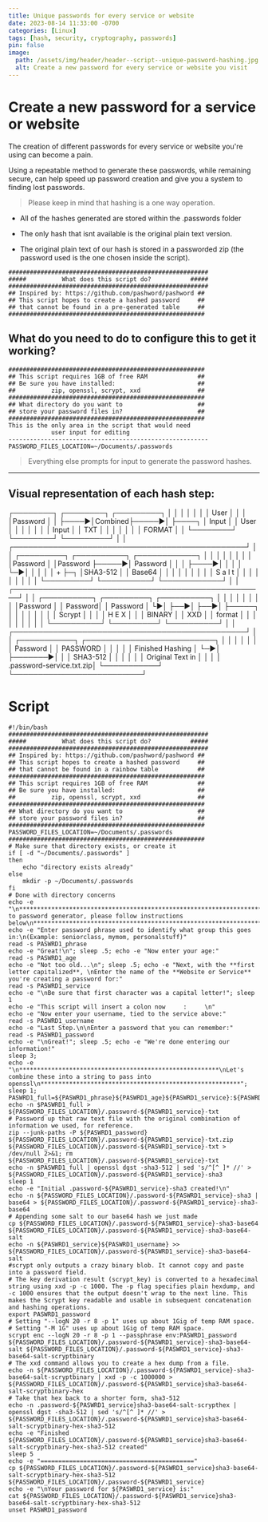 ```yaml
---
title: Unique passwords for every service or website
date: 2023-08-14 11:33:00 -0700
categories: [Linux]
tags: [hash, security, cryptography, passwords]
pin: false
image:
  path: /assets/img/header/header--script--unique-password-hashing.jpg
  alt: Create a new password for every service or website you visit
---
```

# Create a new password for a service or website

The creation of different passwords for every service or website you're using can become a pain.

Using a repeatable method to generate these passwords, while remaining secure, can help speed up password creation and give you a system to finding lost passwords.

> Please keep in mind that hashing is a one way operation. 

- All of the hashes generated are stored within the .passwords folder

- The only hash that isnt available is the original plain text version.

- The original plain text of our hash is stored in a passworded zip (the password used is the one chosen inside the script).


```
########################################################
#####          What does this script do?           #####
########################################################
## Inspired by: https://github.com/pashword/pashword ##
## This script hopes to create a hashed password     ##
## that cannot be found in a pre-generated table     ##
#######################################################
```

## What do you need to do to configure this to get it working?

```
#######################################################
## This script requires 1GB of free RAM              ##
## Be sure you have installed:                       ##
##          zip, openssl, scrypt, xxd                ##
#######################################################
## What directory do you want to                     ## 
## store your password files in?                     ##
#######################################################
This is the only area in the script that would need
            user input for editing
--------------------------------------------------------
PASSWORD_FILES_LOCATION=~/Documents/.passwords
```


> Everything else prompts for input to generate the password hashes.


* * * 

## Visual representation of each hash step:

  ┌────────┐     ┌────────┐      ┌─────────┐
  │        │     │        │      │         │
  │ User   │     │        │      │Password │
  │        ├────►│Combined├─────►│         ├────┐
  │ Input  │     │ User   │      │         │    │
  │        │     │  Input │      │  TXT    │    │
  │        │     │        │      │  FORMAT │    │
  └────────┘     └────────┘      └─────────┘    │
                                                │
┌───────────────────────────────────────────────┘
│
│  ┌─────────┐     ┌──────────┐      ┌────────────┐
│  │         │     │          │      │            │
│  │Password │     │Password  ├─────►│ Password   │
│  │         ├────►│          │      │            │
└─►│         │     │          │      │    +       ├─┐
   │SHA3-512 │     │ Base64   │      │            │ │
   │         │     │          │      │  S a l t   │ │
   │         │     │          │      │            │ │
   └─────────┘     └──────────┘      └────────────┘ │
                                                    │
┌───────────────────────────────────────────────────┘
│
│ ┌──────────┐   ┌─────────┐   ┌──────────┐
│ │          │   │         │   │          │
│ │Password  │   │ Password│   │ Password │
└►│          ├──►│         ├──►│          ├─────┐
  │          │   │         │   │          │     │
  │ Scrypt   │   │         │   │  H E X   │     │
  │  BINARY  │   │   XXD   │   │ format   │     │
  │          │   │         │   │          │     │
  └──────────┘   └─────────┘   └──────────┘     │
                                                │
┌───────────────────────────────────────────────┘
│
│  ┌───────────┐        ┌──────────────────────────┐
│  │           │        │                          │
│  │ Password  │        │    PASSWORD              │
│  │           │        │    Finished Hashing      │
└─►│           ├───────►│                          │
   │ SHA3-512  │        │                          │
   │           │        │ Original Text in         │
   │           │        │ .password-service.txt.zip│
   └───────────┘        └──────────────────────────┘




# Script
```
#!/bin/bash
########################################################
#####          What does this script do?           #####
########################################################
## Inspired by: https://github.com/pashword/pashword ##
## This script hopes to create a hashed password     ##
## that cannot be found in a rainbow table           ##
#######################################################
## This script requires 1GB of free RAM              ##
## Be sure you have installed:                       ##
##          zip, openssl, scrypt, xxd                ##
#######################################################
## What directory do you want to                     ## 
## store your password files in?                     ##
#######################################################
PASSWORD_FILES_LOCATION=~/Documents/.passwords
#######################################################
# Make sure that directory exists, or create it
if [ -d "~/Documents/.passwords" ] 
then
    echo "directory exists already"
else
    mkdir -p ~/Documents/.passwords
fi
# Done with directory concerns
echo -e "\n**************************************************************************\nWelcome to password generator, please follow instructions below\n**************************************************************************"
echo -e "Enter password phrase used to identify what group this goes in:\n(Example: seniorclass, mymom, personalstuff)"
read -s PASWRD1_phrase
echo -e "Great!\n"; sleep .5; echo -e "Now enter your age:"
read -s PASWRD1_age
echo -e "Not too old...\n"; sleep .5; echo -e "Next, with the **first letter capitalized**, \nEnter the name of the **Website or Service** you're creating a password for:"
read -s PASWRD1_service
echo -e "\nBe sure that first character was a capital letter!"; sleep 1
echo -e "This script will insert a colon now     :     \n"
echo -e "Now enter your username, tied to the service above:"
read -s PASWRD1_username
echo -e "Last Step.\n\nEnter a password that you can remember:"
read -s PASWRD1_password
echo -e "\nGreat!"; sleep .5; echo -e "We're done entering our information!"
sleep 3;
echo -e "\n********************************************************\nLet's combine these into a string to pass into openssl\n********************************************************"; sleep 1;
PASWRD1_full=${PASWRD1_phrase}${PASWRD1_age}${PASWRD1_service}:${PASWRD1_username}${PASWRD1_password}
echo -n $PASWRD1_full > ${PASSWORD_FILES_LOCATION}/.password-${PASWRD1_service}-txt
# Password up that raw text file with the original combination of information we used, for reference.
zip --junk-paths -P ${PASWRD1_password} ${PASSWORD_FILES_LOCATION}/.password-${PASWRD1_service}-txt.zip ${PASSWORD_FILES_LOCATION}/.password-${PASWRD1_service}-txt > /dev/null 2>&1; rm ${PASSWORD_FILES_LOCATION}/.password-${PASWRD1_service}-txt
echo -n $PASWRD1_full | openssl dgst -sha3-512 | sed 's/^[^ ]* //' > ${PASSWORD_FILES_LOCATION}/.password-${PASWRD1_service}-sha3
sleep 1
echo -e "Initial .password-${PASWRD1_service}-sha3 created!\n"
echo -n ${PASSWORD_FILES_LOCATION}/.password-${PASWRD1_service}-sha3 | base64 > ${PASSWORD_FILES_LOCATION}/.password-${PASWRD1_service}-sha3-base64
# Appending some salt to our base64 hash we just made
cp ${PASSWORD_FILES_LOCATION}/.password-${PASWRD1_service}-sha3-base64 ${PASSWORD_FILES_LOCATION}/.password-${PASWRD1_service}-sha3-base64-salt
echo -n ${PASWRD1_service}${PASWRD1_username} >> ${PASSWORD_FILES_LOCATION}/.password-${PASWRD1_service}-sha3-base64-salt
#scrypt only outputs a crazy binary blob. It cannot copy and paste into a password field.
# The key derivation result (scrypt_key) is converted to a hexadecimal string using xxd -p -c 1000. The -p flag specifies plain hexdump, and -c 1000 ensures that the output doesn't wrap to the next line. This makes the Scrypt key readable and usable in subsequent concatenation and hashing operations.
export PASWRD1_password
# Setting "--logN 20 -r 8 -p 1" uses up about 1Gig of temp RAM space.
# Setting "-M 1G" uses up about 1Gig of temp RAM space. 
scrypt enc --logN 20 -r 8 -p 1 --passphrase env:PASWRD1_password ${PASSWORD_FILES_LOCATION}/.password-${PASWRD1_service}-sha3-base64-salt ${PASSWORD_FILES_LOCATION}/.password-${PASWRD1_service}-sha3-base64-salt-scryptbinary
# The xxd command allows you to create a hex dump from a file.
echo -n ${PASSWORD_FILES_LOCATION}/.password-${PASWRD1_service}-sha3-base64-salt-scryptbinary | xxd -p -c 1000000 > ${PASSWORD_FILES_LOCATION}/.password-${PASWRD1_service}sha3-base64-salt-scryptbinary-hex
# Take that hex back to a shorter form, sha3-512
echo -n .password-${PASWRD1_service}sha3-base64-salt-scrypthex | openssl dgst -sha3-512 | sed 's/^[^ ]* //' > ${PASSWORD_FILES_LOCATION}/.password-${PASWRD1_service}sha3-base64-salt-scryptbinary-hex-sha3-512
echo -e "Finished ${PASSWORD_FILES_LOCATION}/.password-${PASWRD1_service}sha3-base64-salt-scryptbinary-hex-sha3-512 created"
sleep 5
echo -e "==========================================="
cp ${PASSWORD_FILES_LOCATION}/.password-${PASWRD1_service}sha3-base64-salt-scryptbinary-hex-sha3-512 ${PASSWORD_FILES_LOCATION}/.password-${PASWRD1_service}
echo -e "\nYour password for ${PASWRD1_service} is:"
cat ${PASSWORD_FILES_LOCATION}/.password-${PASWRD1_service}sha3-base64-salt-scryptbinary-hex-sha3-512
unset PASWRD1_password
```

